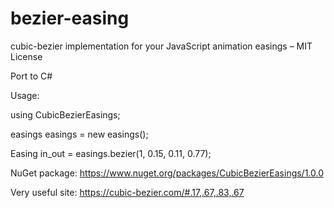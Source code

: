 # bezier-easing
cubic-bezier implementation for your JavaScript animation easings – MIT License

Port to C#

Usage:

using CubicBezierEasings;

easings easings = new easings();

Easing in_out = easings.bezier(1, 0.15, 0.11, 0.77);

NuGet package: https://www.nuget.org/packages/CubicBezierEasings/1.0.0

Very useful site: https://cubic-bezier.com/#.17,.67,.83,.67